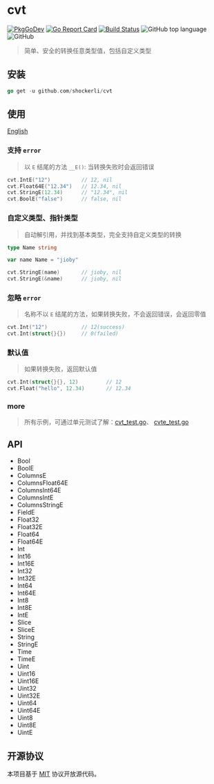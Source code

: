 # cvt

[![PkgGoDev](https://pkg.go.dev/badge/github.com/shockerli/cvt)](https://pkg.go.dev/github.com/shockerli/cvt) [![Go Report Card](https://goreportcard.com/badge/github.com/shockerli/cvt)](https://goreportcard.com/report/github.com/shockerli/cvt) [![Build Status](https://travis-ci.com/shockerli/cvt.svg?branch=master)](https://travis-ci.com/shockerli/cvt) ![GitHub top language](https://img.shields.io/github/languages/top/shockerli/cvt) ![GitHub](https://img.shields.io/github/license/shockerli/cvt)

> 简单、安全的转换任意类型值，包括自定义类型

## 安装

```go
go get -u github.com/shockerli/cvt
```

## 使用

[English](README.md)

### 支持 `error`

> 以 `E` 结尾的方法 `__E()`: 当转换失败时会返回错误

```go
cvt.IntE("12")          // 12, nil
cvt.Float64E("12.34")   // 12.34, nil
cvt.StringE(12.34)      // "12.34", nil
cvt.BoolE("false")      // false, nil
```

### 自定义类型、指针类型

> 自动解引用，并找到基本类型，完全支持自定义类型的转换

```go
type Name string

var name Name = "jioby"

cvt.StringE(name)       // jioby, nil
cvt.StringE(&name)      // jioby, nil
```

### 忽略 `error`

> 名称不以 `E` 结尾的方法，如果转换失败，不会返回错误，会返回零值

```go
cvt.Int("12")           // 12(success)
cvt.Int(struct{}{})     // 0(failed)
```

### 默认值

> 如果转换失败，返回默认值

```go
cvt.Int(struct{}{}, 12)         // 12
cvt.Float("hello", 12.34)       // 12.34
```

### more

> 所有示例，可通过单元测试了解：[cvt_test.go](cvt_test.go)、 [cvte_test.go](cvte_test.go)


## API

- Bool
- BoolE
- ColumnsE
- ColumnsFloat64E
- ColumnsInt64E
- ColumnsIntE
- ColumnsStringE
- FieldE
- Float32
- Float32E
- Float64
- Float64E
- Int
- Int16
- Int16E
- Int32
- Int32E
- Int64
- Int64E
- Int8
- Int8E
- IntE
- Slice
- SliceE
- String
- StringE
- Time
- TimeE
- Uint
- Uint16
- Uint16E
- Uint32
- Uint32E
- Uint64
- Uint64E
- Uint8
- Uint8E
- UintE


## 开源协议

本项目基于 [MIT](LICENSE) 协议开放源代码。
